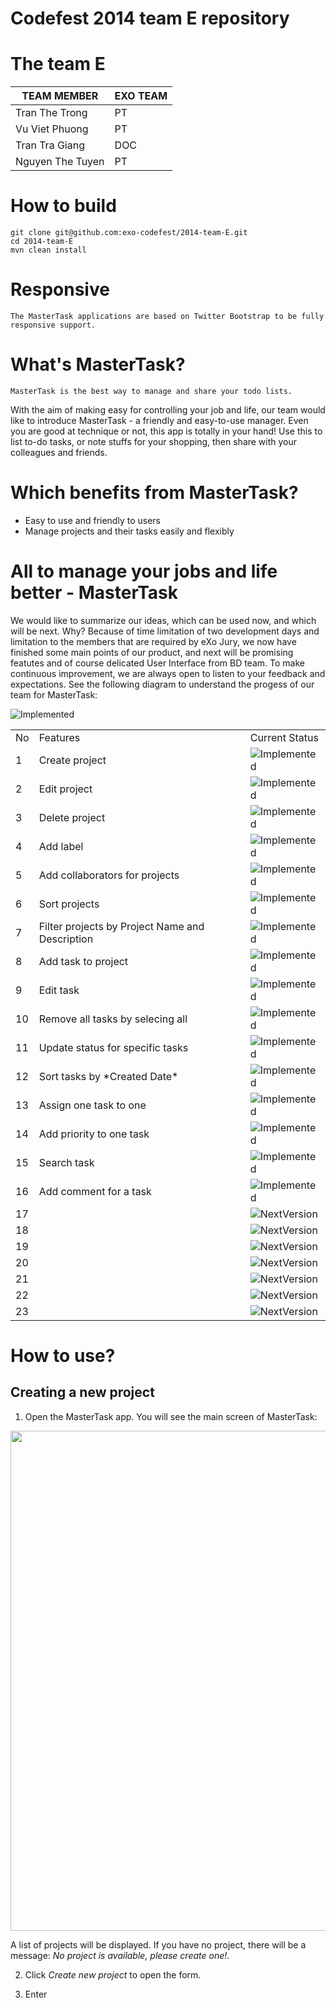 Codefest 2014 team E repository
===========

# The team E

TEAM MEMBER | EXO TEAM
------------ | ------------- 
Tran The Trong | PT
Vu Viet Phuong | PT
Tran Tra Giang | DOC
Nguyen The Tuyen | PT

# How to build

	git clone git@github.com:exo-codefest/2014-team-E.git
	cd 2014-team-E
	mvn clean install


# Responsive

	The MasterTask applications are based on Twitter Bootstrap to be fully responsive support.


# What's MasterTask?
	MasterTask is the best way to manage and share your todo lists. 
With the aim of making easy for controlling your job and life, our team would like to introduce MasterTask - a friendly and easy-to-use manager.
Even you are good at technique or not, this app is totally in your hand! Use this to list to-do tasks, or note stuffs for your shopping, then share with your colleagues and friends. 

# Which benefits from MasterTask?

* Easy to use and friendly to users
* Manage projects and their tasks easily and flexibly

# All to manage your jobs and life better - MasterTask

We would like to summarize our ideas, which can be used now, and which will be next. 
Why? Because of time limitation of two development days and limitation to the members that are required by eXo Jury, 
we now have finished some main points of our product, and next will be promising featutes and of course delicated User Interface from BD team. 
To make continuous improvement, we are always open to listen to your feedback and expectations. 
See the following diagram to understand the progess of our team for MasterTask: 

<img src="https://github.com/exo-codefest/2014-team-E/screenshots/progress_diagram" alt="Implemented"/>

<table>
<tr><td>No</td><td>Features</td><td>Current Status</td></tr>
<tr><td>1</td><td>Create project</td><td><img src="https://github.com/exo-codefest/2014-team-E/screenshots/try_now_icon.png" alt="Implemented"/></td></tr>
<tr><td>2</td><td>Edit project</td><td><img src="https://github.com/exo-codefest/2014-team-E/screenshots/try_now_icon.png" alt="Implemented"/></td></tr>
<tr><td>3</td><td>Delete project</td><td><img src="https://github.com/exo-codefest/2014-team-E/screenshots/try_now_icon.png" alt="Implemented"/></td></tr>
<tr><td>4</td><td>Add label</td><td><img src="https://github.com/exo-codefest/2014-team-E/screenshots/try_now_icon.png" alt="Implemented"/></td></tr>
<tr><td>5</td><td>Add collaborators for projects</td><td><img src="https://github.com/exo-codefest/2014-team-E/screenshots/try_now_icon.png" alt="Implemented"/></td></tr>
<tr><td>6</td><td>Sort projects</td><td><img src="https://github.com/exo-codefest/2014-team-E/screenshots/try_now_icon.png" alt="Implemented"/></td></tr>
<tr><td>7</td><td>Filter projects by Project Name and Description</td><td><img src="https://github.com/exo-codefest/2014-team-E/screenshots/try_now_icon.png" alt="Implemented"/></td></tr>
<tr><td>8</td><td>Add task to project</td><td><img src="https://github.com/exo-codefest/2014-team-E/screenshots/try_now_icon.png" alt="Implemented"/></td></tr>
<tr><td>9</td><td>Edit task</td><td><img src="https://github.com/exo-codefest/2014-team-E/screenshots/try_now_icon.png" alt="Implemented"/></td></tr>
<tr><td>10</td><td>Remove all tasks by selecing all</td><td><img src="https://github.com/exo-codefest/2014-team-E/screenshots/try_now_icon.png" alt="Implemented"/></td></tr>
<tr><td>11</td><td>Update status for specific tasks</td><td><img src="https://github.com/exo-codefest/2014-team-E/screenshots/try_now_icon.png" alt="Implemented"/></td></tr>
<tr><td>12</td><td>Sort tasks by *Created Date*</td><td><img src="https://github.com/exo-codefest/2014-team-E/screenshots/try_now_icon.png" alt="Implemented"/></td></tr>
<tr><td>13</td><td>Assign one task to one</td><td><img src="https://github.com/exo-codefest/2014-team-E/screenshots/try_now_icon.png" alt="Implemented"/></td></tr>
<tr><td>14</td><td>Add priority to one task</td><td><img src="https://github.com/exo-codefest/2014-team-E/screenshots/try_now_icon.png" alt="Implemented"/></td></tr>
<tr><td>15</td><td>Search task</td><td><img src="https://github.com/exo-codefest/2014-team-E/screenshots/try_now_icon.png" alt="Implemented"/></td></tr>
<tr><td>16</td><td>Add comment for a task</td><td><img src="https://github.com/exo-codefest/2014-team-E/screenshots/try_now_icon.png" alt="Implemented"/></td></tr>
<tr><td>17</td><td></td><td><img src="https://github.com/exo-codefest/2014-team-E/screenshots/coming_soon_icon.png" alt="NextVersion"/> </td></tr>
<tr><td>18</td><td></td><td><img src="https://github.com/exo-codefest/2014-team-E/screenshots/coming_soon_icon.png" alt="NextVersion"/> </td></tr>
<tr><td>19</td><td></td><td><img src="https://github.com/exo-codefest/2014-team-E/screenshots/coming_soon_icon.png" alt="NextVersion"/> </td></tr>
<tr><td>20</td><td></td><td><img src="https://github.com/exo-codefest/2014-team-E/screenshots/coming_soon_icon.png" alt="NextVersion"/> </td></tr>
<tr><td>21</td><td></td><td><img src="https://github.com/exo-codefest/2014-team-E/screenshots/coming_soon_icon.png" alt="NextVersion"/> </td></tr>
<tr><td>22</td><td></td><td><img src="https://github.com/exo-codefest/2014-team-E/screenshots/coming_soon_icon.png" alt="NextVersion"/> </td></tr>
<tr><td>23</td><td></td><td><img src="https://github.com/exo-codefest/2014-team-E/screenshots/coming_soon_icon.png" alt="NextVersion"/> </td></tr>
</table>


# How to use?

## Creating a new project

1. Open the MasterTask app. You will see the main screen of MasterTask:

<img src="https://github.com/exo-codefest/2014-team-E/screenshots/mastertask_main_screen.png" width="800">

A list of projects will be displayed. If you have no project, there will be a message: *No project is available, please create one!*. 


2. Click *Create new project* to open the form.

3. Enter 
